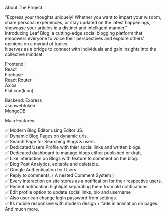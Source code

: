 About The Project  
  
"Express your thoughts uniquely! Whether you want to impart your wisdom, share personal experiences, or stay updated on the latest happenings, showcase your articles in a distinct and intelligent manner."  
Introducing Leaf Blog, a cutting-edge social blogging platform that empowers everyone to voice their perspectives and explore others' opinions on a myriad of topics.   
It serves as a bridge to connect with individuals and gain insights into the collective mindset.   
  
Frontend:  
React  
Firebase  
React Router  
Axios  
Flaticon(Icon) 

Backend:
Express  
Jsonwebtoken  
MongoDB  

Main Features:  
  
✅ Modern Blog Editor using Editor JS.    
✅ Dynamic Blog Pages on dynamic urls.  
✅ Search Page for Searching Blogs & users.  
✅ Dedicated Users Profile with thier social links and written blogs.  
✅ Dedicated dashboard to manage blogs either published or draft.  
✅ Like interaction on Blogs with feature to comment on the blog.  
✅ Blog Post Analytics, editable and deletable.  
✅ Google Authentication for Users  
✅ Reply to comments. ( A nested Comment System )  
✅ Every interaction on site stores as a notification for their respective users.  
✅ Recent notification highlight separating them from old notifications.  
✅ Edit profile option to update social links, bio and username  
✅ Also user can change login password from settings.  
✅ Its mobile responsive with modern design + fade in animation on pages. And much more.  




